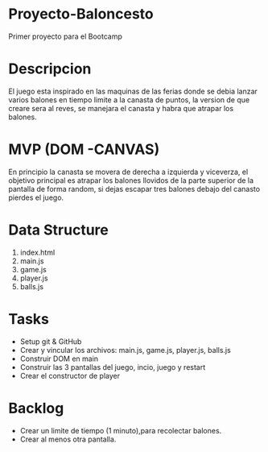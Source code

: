# Proyecto-Baloncesto
Primer proyecto para el Bootcamp

# Descripcion

El juego esta inspirado en las maquinas de las ferias donde se debia lanzar varios balones en tiempo limite a la canasta de puntos, la version de que creare sera al reves, se manejara el canasta y habra que atrapar los balones.

# MVP (DOM -CANVAS)

En principio la canasta se movera de derecha a izquierda y viceverza, el objetivo principal es atrapar los balones llovidos de la parte superior de la pantalla de forma random, si dejas escapar tres balones debajo del canasto pierdes el juego.

# Data Structure

1. index.html
2. main.js
3. game.js
4. player.js
5. balls.js


# Tasks

- Setup git & GitHub
- Crear y vincular los archivos: main.js, game.js, player.js, balls.js
- Construir DOM en main
- Construir las 3 pantallas del juego, incio, juego y restart
- Crear el constructor de player

# Backlog

- Crear un limite de tiempo (1 minuto),para recolectar balones.
- Crear al menos otra pantalla.

